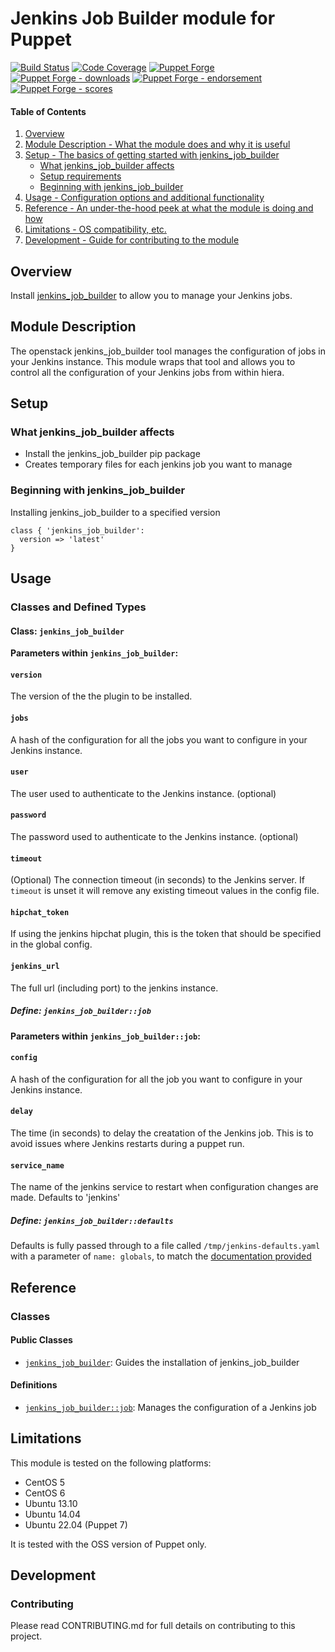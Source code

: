 # Jenkins Job Builder module for Puppet

[![Build Status](https://travis-ci.org/voxpupuli/puppet-jenkins_job_builder.png?branch=master)](https://travis-ci.org/voxpupuli/puppet-jenkins_job_builder)
[![Code Coverage](https://coveralls.io/repos/github/voxpupuli/puppet-jenkins_job_builder/badge.svg?branch=master)](https://coveralls.io/github/voxpupuli/puppet-jenkins_job_builder)
[![Puppet Forge](https://img.shields.io/puppetforge/v/puppet/jenkins_job_builder.svg)](https://forge.puppetlabs.com/puppet/jenkins_job_builder)
[![Puppet Forge - downloads](https://img.shields.io/puppetforge/dt/puppet/jenkins_job_builder.svg)](https://forge.puppetlabs.com/puppet/jenkins_job_builder)
[![Puppet Forge - endorsement](https://img.shields.io/puppetforge/e/puppet/jenkins_job_builder.svg)](https://forge.puppetlabs.com/puppet/jenkins_job_builder)
[![Puppet Forge - scores](https://img.shields.io/puppetforge/f/puppet/jenkins_job_builder.svg)](https://forge.puppetlabs.com/puppet/jenkins_job_builder)

#### Table of Contents

1. [Overview](#overview)
2. [Module Description - What the module does and why it is useful](#module-description)
3. [Setup - The basics of getting started with jenkins_job_builder](#setup)
    * [What jenkins_job_builder affects](#what-jenkins_job_builder-affects)
    * [Setup requirements](#setup-requirements)
    * [Beginning with jenkins_job_builder](#beginning-with-jenkins_job_builder)
4. [Usage - Configuration options and additional functionality](#usage)
5. [Reference - An under-the-hood peek at what the module is doing and how](#reference)
5. [Limitations - OS compatibility, etc.](#limitations)
6. [Development - Guide for contributing to the module](#development)

## Overview

Install [jenkins_job_builder](https://jenkins-job-builder.readthedocs.io/) to allow you
to manage your Jenkins jobs.

## Module Description

The openstack jenkins_job_builder tool manages the configuration of jobs in your
Jenkins instance. This module wraps that tool and allows you to control all the
configuration of your Jenkins jobs from within hiera.

## Setup

### What jenkins_job_builder affects

* Install the jenkins_job_builder pip package
* Creates temporary files for each jenkins job you want to manage

### Beginning with jenkins_job_builder

Installing jenkins_job_builder to a specified version

```puppet
class { 'jenkins_job_builder':
  version => 'latest'
}
```

## Usage

### Classes and Defined Types

#### Class: `jenkins_job_builder`

**Parameters within `jenkins_job_builder`:**

#### `version`

The version of the the plugin to be installed.

#### `jobs`

A hash of the configuration for all the jobs you want to configure in your
Jenkins instance.

#### `user`

The user used to authenticate to the Jenkins instance. (optional)

#### `password`

The password used to authenticate to the Jenkins instance. (optional)

#### `timeout`

(Optional) The connection timeout (in seconds) to the Jenkins server. If `timeout`
is unset it will remove any existing timeout values in the config file.

#### `hipchat_token`

If using the jenkins hipchat plugin, this is the token that should be specified
in the global config.

#### `jenkins_url`

The full url (including port) to the jenkins instance.

##### Define: `jenkins_job_builder::job`

**Parameters within `jenkins_job_builder::job`:**

#### `config`

A hash of the configuration for all the job you want to configure in your
Jenkins instance.

#### `delay`

The time (in seconds) to delay the creatation of the Jenkins job. This is to
avoid issues where Jenkins restarts during a puppet run.

#### `service_name`

The name of the jenkins service to restart when configuration changes are made.
Defaults to 'jenkins'

##### Define: `jenkins_job_builder::defaults`

Defaults is fully passed through to a file called `/tmp/jenkins-defaults.yaml`
with a parameter of `name: globals`, to match the [documentation provided](https://jenkins-job-builder.readthedocs.io/en/latest/definition.html#defaults)

## Reference

### Classes

#### Public Classes

* [`jenkins_job_builder`](#class-jenkins_job_builder): Guides the installation
  of jenkins_job_builder

#### Definitions

* [`jenkins_job_builder::job`](#define-job): Manages the configuration of a
  Jenkins job

## Limitations

This module is tested on the following platforms:

* CentOS 5
* CentOS 6
* Ubuntu 13.10
* Ubuntu 14.04
* Ubuntu 22.04 (Puppet 7)

It is tested with the OSS version of Puppet only.

## Development

### Contributing

Please read CONTRIBUTING.md for full details on contributing to this project.
